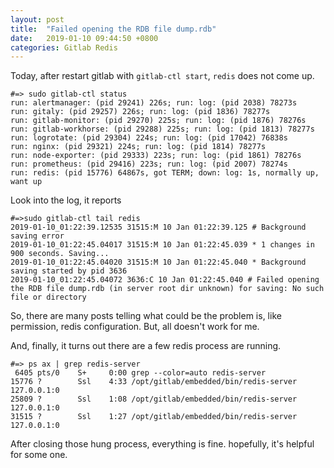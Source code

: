 ```yaml
---
layout: post
title:  "Failed opening the RDB file dump.rdb"
date:   2019-01-10 09:44:50 +0800
categories: Gitlab Redis
---
```


Today, after restart gitlab with `gitlab-ctl start`, `redis` does not come up.

```console
#=> sudo gitlab-ctl status
run: alertmanager: (pid 29241) 226s; run: log: (pid 2038) 78273s
run: gitaly: (pid 29257) 226s; run: log: (pid 1836) 78277s
run: gitlab-monitor: (pid 29270) 225s; run: log: (pid 1876) 78276s
run: gitlab-workhorse: (pid 29288) 225s; run: log: (pid 1813) 78277s
run: logrotate: (pid 29304) 224s; run: log: (pid 17042) 76838s
run: nginx: (pid 29321) 224s; run: log: (pid 1814) 78277s
run: node-exporter: (pid 29333) 223s; run: log: (pid 1861) 78276s
run: prometheus: (pid 29416) 223s; run: log: (pid 2007) 78274s
run: redis: (pid 15776) 64867s, got TERM; down: log: 1s, normally up, want up
```

Look into the log, it reports

```console
#=>sudo gitlab-ctl tail redis
2019-01-10_01:22:39.12535 31515:M 10 Jan 01:22:39.125 # Background saving error
2019-01-10_01:22:45.04017 31515:M 10 Jan 01:22:45.039 * 1 changes in 900 seconds. Saving...
2019-01-10_01:22:45.04020 31515:M 10 Jan 01:22:45.040 * Background saving started by pid 3636
2019-01-10_01:22:45.04072 3636:C 10 Jan 01:22:45.040 # Failed opening the RDB file dump.rdb (in server root dir unknown) for saving: No such file or directory
```

So, there are many posts telling what could be the problem is, like permission, redis configuration. But, all doesn't work for me.

And, finally, it turns out there are a few redis process are running.

```console
#=> ps ax | grep redis-server
 6405 pts/0    S+     0:00 grep --color=auto redis-server
15776 ?        Ssl    4:33 /opt/gitlab/embedded/bin/redis-server 127.0.0.1:0
25809 ?        Ssl    1:08 /opt/gitlab/embedded/bin/redis-server 127.0.0.1:0
31515 ?        Ssl    1:27 /opt/gitlab/embedded/bin/redis-server 127.0.0.1:0
```

After closing those hung process, everything is fine. hopefully, it's helpful for some one.